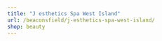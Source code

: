 ```yaml
---
title: "J esthetics Spa West Island"
url: /beaconsfield/j-esthetics-spa-west-island/
shop: beauty
---
```

